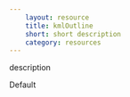 ```yaml
---
    layout: resource
    title: kmlOutline
    short: short description
    category: resources
---
```


description

Default


